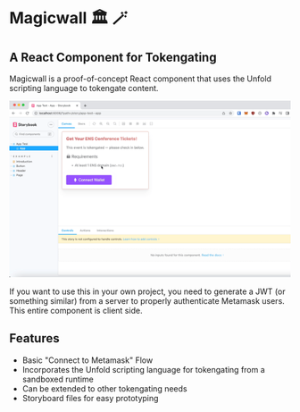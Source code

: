 # Magicwall 🏛️ 🪄
## A React Component for Tokengating

Magicwall is a proof-of-concept React component that uses the Unfold scripting language to tokengate content. 

![Magicwall Demo](demo.gif)

If you want to use this in your own project, you need to generate a JWT (or something similar) from a server to properly authenticate Metamask users. This entire component is client side.

## Features
- Basic "Connect to Metamask" Flow
- Incorporates the Unfold scripting language for tokengating from a sandboxed runtime
- Can be extended to other tokengating needs
- Storyboard files for easy prototyping